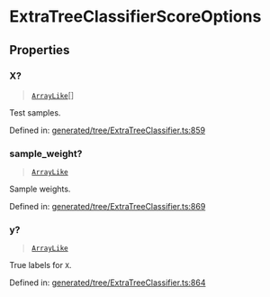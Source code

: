 # ExtraTreeClassifierScoreOptions

## Properties

### X?

> [`ArrayLike`](../types/ArrayLike.md)[]

Test samples.

Defined in:  [generated/tree/ExtraTreeClassifier.ts:859](https://github.com/transitive-bullshit/scikit-learn-ts/blob/b59c1ff/packages/sklearn/src/generated/tree/ExtraTreeClassifier.ts#L859)

### sample\_weight?

> [`ArrayLike`](../types/ArrayLike.md)

Sample weights.

Defined in:  [generated/tree/ExtraTreeClassifier.ts:869](https://github.com/transitive-bullshit/scikit-learn-ts/blob/b59c1ff/packages/sklearn/src/generated/tree/ExtraTreeClassifier.ts#L869)

### y?

> [`ArrayLike`](../types/ArrayLike.md)

True labels for `X`.

Defined in:  [generated/tree/ExtraTreeClassifier.ts:864](https://github.com/transitive-bullshit/scikit-learn-ts/blob/b59c1ff/packages/sklearn/src/generated/tree/ExtraTreeClassifier.ts#L864)

